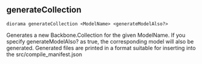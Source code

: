 ## generateCollection

    diorama generateCollection <ModelName> <generateModelAlso?>

Generates a new Backbone.Collection for the given ModelName. If you specify generateModelAlso? as true, the corresponding model will also be generated. Generated files are printed in a format suitable for inserting into the src/compile_manifest.json
